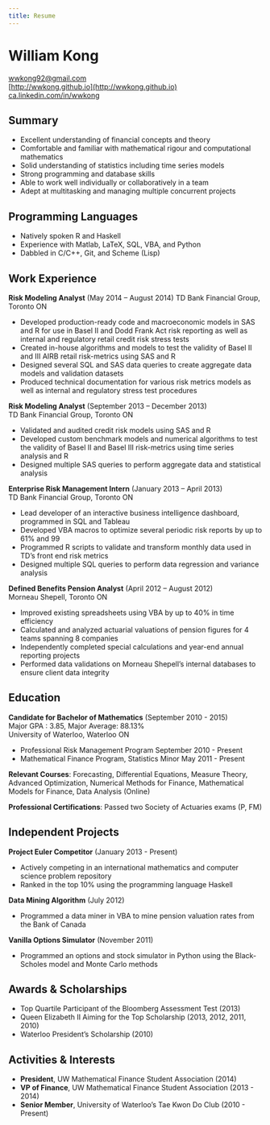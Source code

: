 ```yaml
---
title: Resume
---
```


# William Kong #

[wwkong92@gmail.com](mailto:wwkong92@gmail.com)  
[http://wwkong.github.io](http://wwkong.github.io)  
[ca.linkedin.com/in/wwkong](http://ca.linkedin.com/in/wwkong)  

## Summary ##
* Excellent understanding of financial concepts and theory
* Comfortable and familiar with mathematical rigour and computational mathematics
* Solid understanding of statistics including time series models
* Strong programming and database skills
* Able to work well individually or collaboratively in a team
* Adept at multitasking and managing multiple concurrent projects

## Programming Languages ##
* Natively spoken R and Haskell
* Experience with Matlab, LaTeX, SQL, VBA, and Python
* Dabbled in C/C++, Git, and Scheme (Lisp)

## Work Experience ##

**Risk Modeling Analyst** (May 2014 – August 2014)
TD Bank Financial Group, Toronto ON

* Developed production-ready code and macroeconomic models in SAS and R for use in Basel II and
Dodd Frank Act risk reporting as well as internal and regulatory retail credit risk stress tests
* Created in-house algorithms and models to test the validity of Basel II and III AIRB retail risk-metrics
using SAS and R
* Designed several SQL and SAS data queries to create aggregate data models and validation datasets
* Produced technical documentation for various risk metrics models as well as internal and regulatory
stress test procedures

**Risk Modeling Analyst** (September 2013 – December 2013)  
TD Bank Financial Group, Toronto ON  

* Validated and audited credit risk models using SAS and R
* Developed custom benchmark models and numerical algorithms to test the validity of Basel II and
Basel III risk-metrics using time series analysis and R
* Designed multiple SAS queries to perform aggregate data and statistical analysis

**Enterprise Risk Management Intern** (January 2013 – April 2013)  
TD Bank Financial Group, Toronto ON 

* Lead developer of an interactive business intelligence dashboard, programmed in SQL and Tableau
* Developed VBA macros to optimize several periodic risk reports by up to 61% and 99
* Programmed R scripts to validate and transform monthly data used in TD’s front end risk metrics
* Designed multiple SQL queries to perform data regression and variance analysis

**Defined Benefits Pension Analyst** (April 2012 – August 2012)  
Morneau Shepell, Toronto ON  

* Improved existing spreadsheets using VBA by up to 40% in time efficiency
* Calculated and analyzed actuarial valuations of pension figures for 4 teams spanning 8 companies
* Independently completed special calculations and year-end annual reporting projects
* Performed data validations on Morneau Shepell’s internal databases to ensure client data integrity

## Education ##
**Candidate for Bachelor of Mathematics** (September 2010 - 2015)  
Major GPA : 3.85, Major Average: 88.13%  
University of Waterloo, Waterloo ON  

* Professional Risk Management Program September 2010 - Present
* Mathematical Finance Program, Statistics Minor May 2011 - Present

**Relevant Courses**: Forecasting, Differential Equations, Measure Theory, Advanced Optimization, Numerical
Methods for Finance, Mathematical Models for Finance, Data Analysis (Online)

**Professional Certifications**: Passed two Society of Actuaries exams (P, FM)

## Independent Projects ##

**Project Euler Competitor** (January 2013 - Present)  

* Actively competing in an international mathematics and computer science problem repository
* Ranked in the top 10% using the programming language Haskell

**Data Mining Algorithm** (July 2012)  

* Programmed a data miner in VBA to mine pension valuation rates from the Bank of Canada

**Vanilla Options Simulator** (November 2011)  

* Programmed an options and stock simulator in Python using the Black-Scholes model and Monte
Carlo methods

## Awards & Scholarships ##
* Top Quartile Participant of the Bloomberg Assessment Test (2013)  
* Queen Elizabeth II Aiming for the Top Scholarship (2013, 2012, 2011, 2010)  
* Waterloo President’s Scholarship (2010)

## Activities & Interests ##
* **President**, UW Mathematical Finance Student Association (2014)  
* **VP of Finance**, UW Mathematical Finance Student Association (2013 - 2014)  
* **Senior Member**, University of Waterloo’s Tae Kwon Do Club (2010 - Present)  